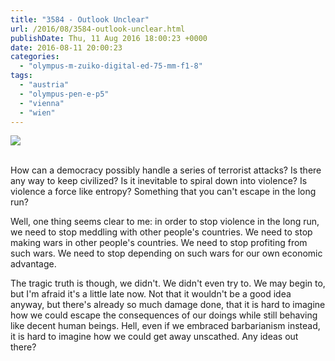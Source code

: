 ```yaml
---
title: "3584 - Outlook Unclear"
url: /2016/08/3584-outlook-unclear.html
publishDate: Thu, 11 Aug 2016 18:00:23 +0000
date: 2016-08-11 20:00:23
categories: 
  - "olympus-m-zuiko-digital-ed-75-mm-f1-8"
tags: 
  - "austria"
  - "olympus-pen-e-p5"
  - "vienna"
  - "wien"
---
```

<div class="container">
<div class="center"><a target="_blank" href="https://d25zfm9zpd7gm5.cloudfront.net/1200x1200/2016/20160411_004833_lr.jpg"><img class="webfeedsFeaturedVisual" src="https://d25zfm9zpd7gm5.cloudfront.net/0600x0600/2016/20160411_004833_lr.jpg" /></a></div>
</div>
<br />

How can a democracy possibly handle a series of terrorist attacks? Is there any way to keep civilized? Is it inevitable to spiral down into violence? Is violence a force like entropy? Something that you can't escape in the long run?

Well, one thing seems clear to me: in order to stop violence in the long run, we need to stop meddling with other people's countries. We need to stop making wars in other people's countries. We need to stop profiting from such wars. We need to stop depending on such wars for our own economic advantage.

The tragic truth is though, we didn't. We didn't even try to. We may begin to, but I'm afraid it's a little late now. Not that it wouldn't be a good idea anyway, but there's already so much damage done, that it is hard to imagine how we could escape the consequences of our doings while still behaving like decent human beings. Hell, even if we embraced barbarianism instead, it is hard to imagine how we could get away unscathed. Any ideas out there?
